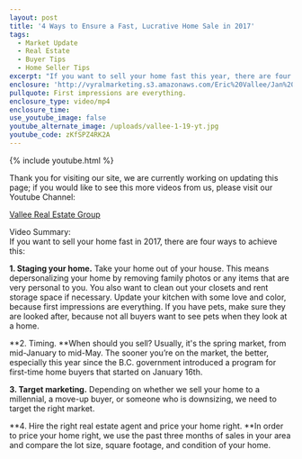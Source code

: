 ```yaml
---
layout: post
title: '4 Ways to Ensure a Fast, Lucrative Home Sale in 2017'
tags:
  - Market Update
  - Real Estate
  - Buyer Tips
  - Home Seller Tips
excerpt: "If you want to sell your home fast this year, there are four particular things you need to do that I'll share with you today."
enclosure: 'http://vyralmarketing.s3.amazonaws.com/Eric%20Vallee/Jan%202%20%282%29.mp4'
pullquote: First impressions are everything.
enclosure_type: video/mp4
enclosure_time:
use_youtube_image: false
youtube_alternate_image: /uploads/vallee-1-19-yt.jpg
youtube_code: zKfSPZ4RK2A
---
```


{% include youtube.html %}

Thank you for visiting our site, we are currently working on updating this page; if you would like to see this more videos from us, please visit our Youtube Channel:

[Vallee Real Estate Group](https://www.youtube.com/user/valleerealestate)

Video Summary:<br>If you want to sell your home fast in 2017, there are four ways to achieve this:

**1. Staging your home.** Take your home out of your house. This means depersonalizing your home by removing family photos or any items that are very personal to you. You also want to clean out your closets and rent storage space if necessary. Update your kitchen with some love and color, because first impressions are everything. If you have pets, make sure they are looked after, because not all buyers want to see pets when they look at a home.

**2. Timing.&nbsp;**When should you sell? Usually, it's the spring market, from mid-January to mid-May. The sooner you’re on the market, the better, especially this year since the B.C. government introduced a program for first-time home buyers that started on January 16th.&nbsp;

**3. Target marketing.** Depending on whether we sell your home to a millennial, a move-up buyer, or someone who is downsizing, we need to target the right market.

**4. Hire the right real estate agent and price your home right.&nbsp;**In order to price your home right, we use the past three months of sales in your area and compare the lot size, square footage, and condition of your home.
